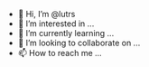 - 👋 Hi, I’m @lutrs
- 👀 I’m interested in ...
- 🌱 I’m currently learning ...
- 💞️ I’m looking to collaborate on ...
- 📫 How to reach me ...

<!---
lutrs/lutrs is a ✨ special ✨ repository because its `README.md` (this file) appears on your GitHub profile.
You can click the Preview link to take a look at your changes.
--->
